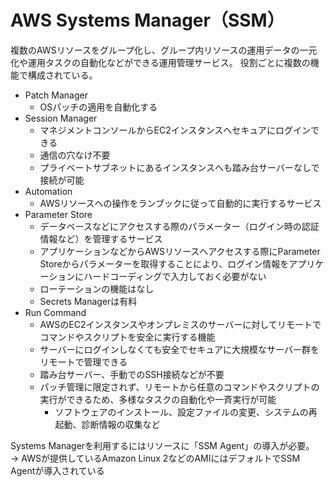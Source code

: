 # AWS Systems Manager（SSM）
複数のAWSリソースをグループ化し、グループ内リソースの運用データの一元化や運用タスクの自動化などができる運用管理サービス。
役割ごとに複数の機能で構成されている。

* Patch Manager
  * OSパッチの適用を自動化する
* Session Manager
  * マネジメントコンソールからEC2インスタンスへセキュアにログインできる
  * 通信の穴なけ不要
  * プライベートサブネットにあるインスタンスへも踏み台サーバーなしで接続が可能
* Automation
  * AWSリソースへの操作をランブックに従って自動的に実行するサービス
* Parameter Store
  * データベースなどにアクセスする際のパラメーター（ログイン時の認証情報など）を管理するサービス
  * アプリケーションなどからAWSリソースへアクセスする際にParameter Storeからパラメーターを取得することにより、ログイン情報をアプリケーションにハードコーディングで入力しておく必要がない
  * ローテーションの機能はなし
  * Secrets Managerは有料
* Run Command
  * AWSのEC2インスタンスやオンプレミスのサーバーに対してリモートでコマンドやスクリプトを安全に実行する機能
  * サーバーにログインしなくても安全でセキュアに大規模なサーバー群をリモートで管理できる
  * 踏み台サーバー、手動でのSSH接続などが不要
  * パッチ管理に限定されず、リモートから任意のコマンドやスクリプトの実行ができるため、多様なタスクの自動化や一斉実行が可能
    * ソフトウェアのインストール、設定ファイルの変更、システムの再起動、診断情報の収集など

Systems Managerを利用するにはリソースに「SSM Agent」の導入が必要。  
 → AWSが提供しているAmazon Linux 2などのAMIにはデフォルトでSSM Agentが導入されている


